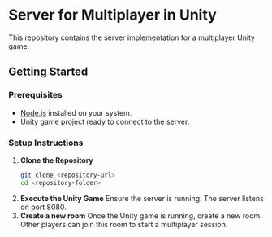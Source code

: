 # Server for Multiplayer in Unity

This repository contains the server implementation for a multiplayer Unity game.

## Getting Started

### Prerequisites
- [Node.js](https://nodejs.org/) installed on your system.
- Unity game project ready to connect to the server.

### Setup Instructions

1. **Clone the Repository**
   ```bash
   git clone <repository-url>
   cd <repository-folder>
2. **Execute the Unity Game**
   Ensure the server is running. The server listens on port 8080.
3. **Create a new room**
   Once the Unity game is running, create a new room. Other players can join this room to start a multiplayer session.
